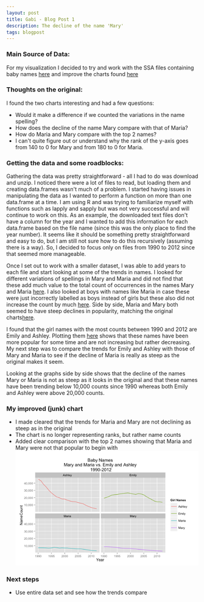 ```yaml
---
layout: post
title: Gabi - Blog Post 1
description: The decline of the name 'Mary'
tags: blogpost
---
```


### Main Source of Data:
For my visualization I decided to try and work with the SSA files containing baby names [here](http://www.ssa.gov/oact/babynames/limits.html)
and improve the charts found [here](http://familyinequality.wordpress.com/2013/05/11/mary-free-fall-continues/)

### Thoughts on the original:

I found the two charts interesting and had a few questions:

* Would it make a difference if we counted the variations in the name spelling?
* How does the decline of the name Mary compare with that of Maria?
* How do Maria and Mary compare with the top 2 names?
* I can't quite figure out or understand why the rank of the y-axis goes from 140 to 0 for Mary and from 180 to 0 for Maria.

### Getting the data and some roadblocks:

Gathering the data was pretty straightforward - all I had to do was download and unzip. I noticed there were a lot of files to 
read, but loading them and creating data.frames wasn't much of a problem. I started having issues in manipulating the data as
I wanted to perform a function on more than one data.frame at a time. I am using R and was trying to familiarize myself with 
functions such as lapply and sapply but was not very successful and will continue to work on this. As an example,
the downloaded text files don't have a column for the year and I wanted to add this information for each data.frame based on the 
file name (since this was the only place to find the year number). It seems like it should be something pretty straightforward and 
easy to do, but I am still not sure how to do this recursively (assuming there is a way). So, I decided to focus only on files from
1990 to 2012 since that seemed more manageable.

Once I set out to work with a smaller dataset, I was able to add years to each file and start looking at some of the trends in
names. I looked for different variations of spellings in Mary and Maria and did not find that these add much value to the total
count of occurrences in the names Mary and Maria [here](https://raw.github.com/Gabya06/datascience/blob/master/MariaDecline/assets/otherMarianames.png). 
I also looked at boys with names like Maria in case these were just incorrectly labelled as boys instead of girls but 
these also did not increase the count by much [here](https://raw.github.com/Gabya06/datascience/blob/master/MariaDecline/assets/otherMariaboys.png). 
Side by side, Maria and Mary both seemed to have steep declines in popularity, matching the original charts[here](https://raw.github.com/Gabya06/datascience/blob/master/MariaDecline/assets/sidebysideMaryMaria.png).

I found that the girl names with the most counts between 1990 and 2012 are Emily and Ashley. 
Plotting them [here](https://rawgithub.com/Gabya06/datascience/blob/master/MariaDecline/assets/top2names.png) shows that these names have been 
more popular for some time and are not increasing but rather decreasing. My next step was to compare the trends
for Emily and Ashley with those of Mary and Maria to see if the decline of Maria is really as steep as the original makes it seem.

Looking at the graphs side by side shows that the decline of the names Mary or Maria is not as steep as it looks in the original
and that these names have been trending below 10,000 counts since 1990 whereas both Emily and Ashley were above 20,000 counts. 

### My improved (junk) chart
* I made cleared that the trends for Maria and Mary are not declining as steep as in the original
* The chart is no longer representing ranks, but rather name counts
* Added clear comparison with the top 2 names showing that Maria and Mary were not that popular to begin with
[![top2Maria](http://github.com/Gabya06/datascience/blob/master/MariaDecline/assets/top2Maria.png)](https://raw.github.com/Gabya06/datascience/master/MariaDecline/assets/top2Maria.png)

### Next steps
* Use entire data set and see how the trends compare